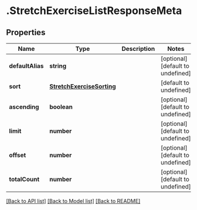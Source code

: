 # .StretchExerciseListResponseMeta

## Properties

Name | Type | Description | Notes
------------ | ------------- | ------------- | -------------
**defaultAlias** | **string** |  | [optional] [default to undefined]
**sort** | [**StretchExerciseSorting**](StretchExerciseSorting.md) |  | [default to undefined]
**ascending** | **boolean** |  | [optional] [default to undefined]
**limit** | **number** |  | [optional] [default to undefined]
**offset** | **number** |  | [optional] [default to undefined]
**totalCount** | **number** |  | [optional] [default to undefined]


[[Back to API list]](../README.md#documentation-for-api-endpoints) [[Back to Model list]](../README.md#documentation-for-models) [[Back to README]](../README.md)
